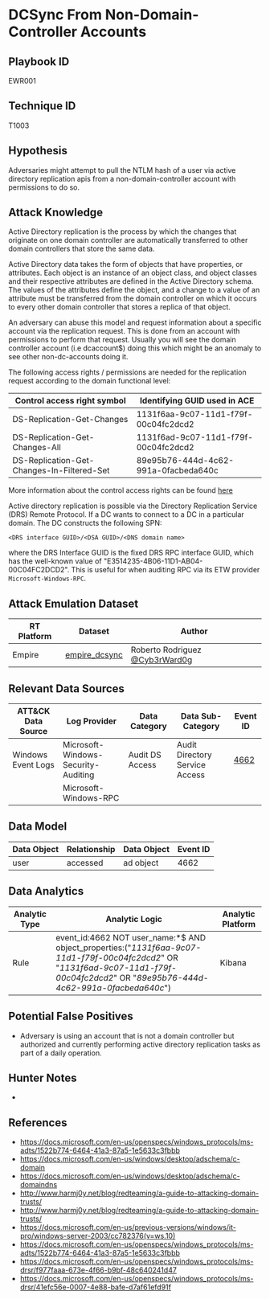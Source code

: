 # DCSync From Non-Domain-Controller Accounts

## Playbook ID

EWR001

## Technique ID

T1003

## Hypothesis

Adversaries might attempt to pull the NTLM hash of a user via active directory replication apis from a non-domain-controller account with permissions to do so.

## Attack Knowledge

Active Directory replication is the process by which the changes that originate on one domain controller are automatically transferred to other domain controllers that store the same data.

Active Directory data takes the form of objects that have properties, or attributes. Each object is an instance of an object class, and object classes and their respective attributes are defined in the Active Directory schema. The values of the attributes define the object, and a change to a value of an attribute must be transferred from the domain controller on which it occurs to every other domain controller that stores a replica of that object.

An adversary can abuse this model and request information about a specific account via the replication request. This is done from an account with permissions to perform that request. Usually you will see the domain controller account (i.e dcaccount$) doing this which might be an anomaly to see other non-dc-accounts doing it.

The following access rights / permissions are needed for the replication request according to the domain functional level:

| Control access right symbol | Identifying GUID used in ACE |
|------------------------------|-----------------------------|
| DS-Replication-Get-Changes | 1131f6aa-9c07-11d1-f79f-00c04fc2dcd2 |
| DS-Replication-Get-Changes-All | 1131f6ad-9c07-11d1-f79f-00c04fc2dcd2 |
| DS-Replication-Get-Changes-In-Filtered-Set | 89e95b76-444d-4c62-991a-0facbeda640c |

More information about the control access rights can be found [here](https://docs.microsoft.com/en-us/openspecs/windows_protocols/ms-adts/1522b774-6464-41a3-87a5-1e5633c3fbbb)

Active directory replication is possible via the Directory Replication Service (DRS) Remote Protocol. If a DC wants to connect to a DC in a particular domain. The DC constructs the following SPN:

`<DRS interface GUID>/<DSA GUID>/<DNS domain name>`

where the DRS Interface GUID is the fixed DRS RPC interface GUID, which has the well-known value of "E3514235-4B06-11D1-AB04-00C04FC2DCD2". This is useful for when auditing RPC via its ETW provider `Microsoft-Windows-RPC`.

## Attack Emulation Dataset

| RT Platform  | Dataset | Author |
|---------|---------|---------|
| Empire | [empire_dcsync](https://github.com/Cyb3rWard0g/mordor/blob/master/small_datasets/windows/credential_access/credential_dumping_T1003/credentials_from_ad/empire_dcsync.md) | Roberto Rodriguez [@Cyb3rWard0g](https://twitter.com/Cyb3rWard0g) |

## Relevant Data Sources

| ATT&CK Data Source | Log Provider | Data Category | Data Sub-Category | Event ID |
|---------|---------|----------|----------|---------|
|Windows Event Logs | Microsoft-Windows-Security-Auditing | Audit DS Access	| Audit Directory Service Access | [4662](https://github.com/Cyb3rWard0g/OSSEM/blob/master/data_dictionaries/windows/security/events/event-4662.md) |
| | Microsoft-Windows-RPC | | | |

## Data Model

| Data Object | Relationship | Data Object | Event ID |
|--------|---------|-------|--------|
|  user | accessed | ad object | 4662 |

## Data Analytics

| Analytic Type  | Analytic Logic | Analytic Platform |
|--------|---------|---------|
| Rule |  event_id:4662 NOT user_name:*$ AND object_properties:("*1131f6aa-9c07-11d1-f79f-00c04fc2dcd2*" OR "*1131f6ad-9c07-11d1-f79f-00c04fc2dcd2*" OR "*89e95b76-444d-4c62-991a-0facbeda640c*")| Kibana |

## Potential False Positives

* Adversary is using an account that is not a domain controller but authorized and currently performing active directory replication tasks as part of a daily operation.

## Hunter Notes

* 

## References

* https://docs.microsoft.com/en-us/openspecs/windows_protocols/ms-adts/1522b774-6464-41a3-87a5-1e5633c3fbbb
* https://docs.microsoft.com/en-us/windows/desktop/adschema/c-domain
* https://docs.microsoft.com/en-us/windows/desktop/adschema/c-domaindns
* http://www.harmj0y.net/blog/redteaming/a-guide-to-attacking-domain-trusts/
* http://www.harmj0y.net/blog/redteaming/a-guide-to-attacking-domain-trusts/
* https://docs.microsoft.com/en-us/previous-versions/windows/it-pro/windows-server-2003/cc782376(v=ws.10)
* https://docs.microsoft.com/en-us/openspecs/windows_protocols/ms-adts/1522b774-6464-41a3-87a5-1e5633c3fbbb
* https://docs.microsoft.com/en-us/openspecs/windows_protocols/ms-drsr/f977faaa-673e-4f66-b9bf-48c640241d47
* https://docs.microsoft.com/en-us/openspecs/windows_protocols/ms-drsr/41efc56e-0007-4e88-bafe-d7af61efd91f
